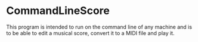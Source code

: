 # CommandLineScore
This program is intended to run on the command line of any machine and is to be able to edit a musical score, convert it to a MIDI file and play it.

